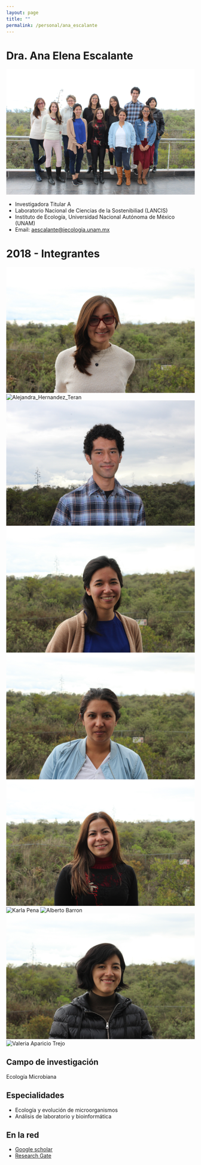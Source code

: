 ```yaml
---
layout: page
title: ""
permalink: /personal/ana_escalante
---
```


# Dra. Ana Elena Escalante

![Integrantes 2018](/assets/Escalante_grupo_2018.JPG)

- Investigadora Titular A
- Laboratorio Nacional de Ciencias de la Sostenibiliad (LANCIS)
- Instituto de Ecología, Universidad Nacional Autónoma de México (UNAM)
- Email: aescalante@iecologia.unam.mx

# 2018 - Integrantes

![Alejandra_Estrada](/assets/Alejandra_Estrada_2018.JPG)
![Alejandra_Hernandez_Teran](/assets/Ale_Hdez_Teran_2018.JPG)
![Juan Arias](/assets/Juan_Arias_2018.JPG)
![Natsuko Rivera](/assets/Natsuko_Rivera_2018.JPG)
![Karen Carrasco](/assets/Karen_Carrasco_2018.JPG)
![Nancy_Ontiveros](/assets/Nancy_Ontiveros_2018.JPG)
![Karla Pena](/assets/Karla_Peñaa_2018.JPG)
![Alberto Barron](/assets/Alberto_Barron_2018.JPG)
![G. Alejandra Sarmina](/assets/Gloria_2018.JPG)
![Valeria Aparicio Trejo](/assets/Valeria_Aparicio.JPG)



## Campo de investigación

Ecología Microbiana

## Especialidades

- Ecología y evolución de microorganismos
- Análisis de laboratorio y bioinformática

## En la red

- [Google scholar](https://scholar.google.com.mx/citations?user=UQmdPmoAAAAJ&hl=en)
- [Research Gate](https://www.researchgate.net/profile/Ana_Escalante2)
